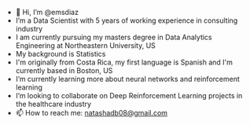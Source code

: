 - 👋 Hi, I’m @emsdiaz
- I’m a Data Scientist with 5 years of working experience in consulting industry
- I am currently pursuing my masters degree in Data Analytics Engineering at Northeastern University, US
- My background is Statistics
- I'm originally from Costa Rica, my first language is Spanish and I'm currently based in Boston, US
- I’m currently learning more about neural networks and reinforcement learning
- I’m looking to collaborate on Deep Reinforcement Learning projects in the healthcare industry
- 📫 How to reach me: natashadb08@gmail.com

<!---
emsdiaz/emsdiaz is a ✨ special ✨ repository because its `README.md` (this file) appears on your GitHub profile.
You can click the Preview link to take a look at your changes.
--->
